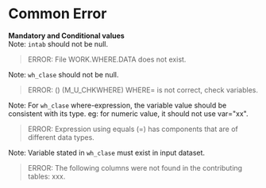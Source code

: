# Common Error
**Mandatory and Conditional values**<br>
Note: `intab` should not be null.
>ERROR: File WORK.WHERE.DATA does not exist.

Note: `wh_clase` should not be null.
>ERROR: () (M_U_CHKWHERE)  WHERE= is not correct, check variables.

Note: For `wh_clase` where-expression, the variable value should be consistent with its type. eg: for numeric value, it should not use var="xx".

>ERROR: Expression using equals (=) has components that are of different data types.<br>

Note: Variable stated in `wh_clase` must exist in input dataset.
>ERROR: The following columns were not found in the contributing tables: xxx.